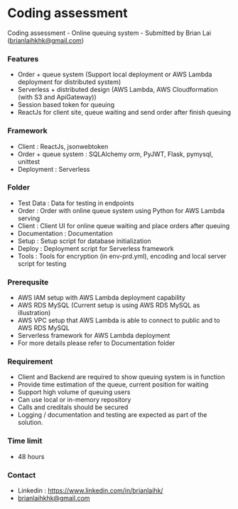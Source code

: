 # Coding assessment
Coding assessment - Online queuing system - Submitted by Brian Lai (brianlaihkhk@gmail.com)

### Features

- Order + queue system (Support local deployment or AWS Lambda deployment for distributed system)
- Serverless + distributed design (AWS Lambda, AWS Cloudformation (with S3 and ApiGateway))
- Session based token for queuing
- ReactJs for client site, queue waiting and send order after finish queuing

### Framework 

- Client : ReactJs, jsonwebtoken
- Order + queue system : SQLAlchemy orm, PyJWT, Flask, pymysql, unittest
- Deployment : Serverless

### Folder

- Test Data : Data for testing in endpoints
- Order : Order with online queue system using Python for AWS Lambda serving
- Client : Client UI for online queue waiting and place orders after queuing
- Documentation : Documentation
- Setup : Setup script for database initialization
- Deploy : Deployment script for Serverless framework
- Tools : Tools for encryption (in env-prd.yml), encoding and local server script for testing

### Prerequsite

- AWS IAM setup with AWS Lambda deployment capability
- AWS RDS MySQL (Current setup is using AWS RDS MySQL as illustration)
- AWS VPC setup that AWS Lambda is able to connect to public and to AWS RDS MySQL 
- Serverless framework for AWS Lambda deployment
- For more details please refer to Documentation folder

### Requirement

- Client and Backend are required to show queuing system is in function
- Provide time estimation of the queue, current position for waiting
- Support high volume of queuing users
- Can use local or in-memory repository
- Calls and creditals should be secured
- Logging / documentation and testing are expected as part of the solution.

### Time limit

- 48 hours

### Contact
- Linkedin : https://www.linkedin.com/in/brianlaihk/
- brianlaihkhk@gmail.com

